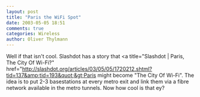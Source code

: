 ```yaml
---
layout: post
title: "Paris the WiFi Spot"
date: 2003-05-05 18:51
comments: true
categories: Wireless
author: Oliver Thylmann
---
```



Well if that isn't cool. Slashdot has a story that &lt;a title=&quot;Slashdot | Paris, The City Of Wi-Fi?&quot; href=&quot;http://slashdot.org/articles/03/05/05/1720212.shtml?tid=137&amp;tid=193&quot;&gt;Paris might become &quot;The City Of Wi-Fi&quot;. The idea is to put 2-3 basestations at every metro exit and link them via a fibre network available in the metro tunnels. Now how cool is that ey?


